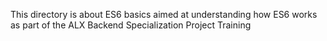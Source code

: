 This directory is about ES6 basics aimed at understanding how ES6 works as part of the ALX Backend Specialization Project Training
